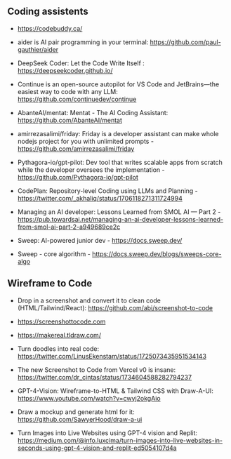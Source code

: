 

## Coding assistents
- https://codebuddy.ca/
- aider is AI pair programming in your terminal: https://github.com/paul-gauthier/aider
- DeepSeek Coder: Let the Code Write Itself : https://deepseekcoder.github.io/
- Continue is an open-source autopilot for VS Code and JetBrains—the easiest way to code with any LLM:  https://github.com/continuedev/continue
- AbanteAI/mentat: Mentat - The AI Coding Assistant: https://github.com/AbanteAI/mentat
- amirrezasalimi/friday: Friday is a developer assistant can make whole nodejs project for you with unlimited prompts -  https://github.com/amirrezasalimi/friday
- Pythagora-io/gpt-pilot: Dev tool that writes scalable apps from scratch while the developer oversees the implementation - https://github.com/Pythagora-io/gpt-pilot


- CodePlan: Repository-level Coding using LLMs and Planning - https://twitter.com/_akhaliq/status/1706118271311724994

- Managing an AI developer: Lessons Learned from SMOL AI — Part 2 - https://pub.towardsai.net/managing-an-ai-developer-lessons-learned-from-smol-ai-part-2-a949689ce2c

- Sweep: AI-powered junior dev - https://docs.sweep.dev/
- Sweep - core algorithm - https://docs.sweep.dev/blogs/sweeps-core-algo


## Wireframe to Code
- Drop in a screenshot and convert it to clean code (HTML/Tailwind/React):  https://github.com/abi/screenshot-to-code 
- https://screenshottocode.com
- https://makereal.tldraw.com/
- Turn doodles into real code:  https://twitter.com/LinusEkenstam/status/1725073435951534143
- The new Screenshot to Code from Vercel v0 is insane: https://twitter.com/dr_cintas/status/1734604588282794237

- GPT-4-Vision: Wireframe-to-HTML & Tailwind CSS with Draw-A-UI: https://www.youtube.com/watch?v=cwyj2okgAio
- Draw a mockup and generate html for it: https://github.com/SawyerHood/draw-a-ui
- Turn Images into Live Websites using GPT-4 vision and Replit: https://medium.com/@info.luxcima/turn-images-into-live-websites-in-seconds-using-gpt-4-vision-and-replit-ed5054107d4a